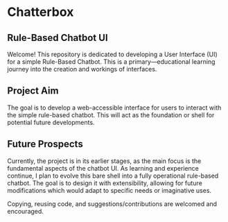 # Chatterbox

## Rule-Based Chatbot UI

Welcome! This repository is dedicated to developing a User Interface (UI) for a simple Rule-Based Chatbot. This is a primary—educational learning journey into the creation and workings of interfaces.

## Project Aim 

The goal is to develop a web-accessible interface for users to interact with the simple rule-based chatbot. This will act as the foundation or shell for potential future developments.

## Future Prospects

Currently, the project is in its earlier stages, as the main focus is the fundamental aspects of the chatbot UI. As learning and experience continue, I plan to evolve this bare shell into a fully operational rule-based chatbot. The goal is to design it with extensibility, allowing for future modifications which would adapt to specific needs or imaginative uses.

Copying, reusing code, and suggestions/contributions are welcomed and encouraged. 
